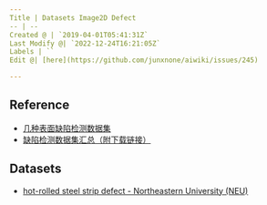 ```yaml
---
Title | Datasets Image2D Defect
-- | --
Created @ | `2019-04-01T05:41:31Z`
Last Modify @| `2022-12-24T16:21:05Z`
Labels | ``
Edit @| [here](https://github.com/junxnone/aiwiki/issues/245)

---
```

## Reference
- [几种表面缺陷检测数据集](https://zhuanlan.zhihu.com/p/59836697)
- [缺陷检测数据集汇总（附下载链接）](https://aijishu.com/a/1060000000087666)

## Datasets
- [hot-rolled steel strip defect - Northeastern University (NEU)](http://faculty.neu.edu.cn/yunhyan/NEU_surface_defect_database.html)
